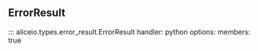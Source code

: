 ## ErrorResult

::: aliceio.types.error_result.ErrorResult
    handler: python
    options:
      members: true
